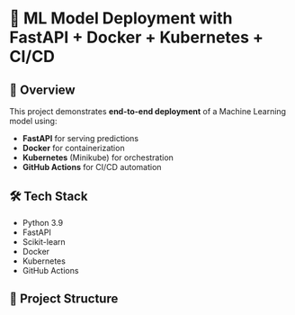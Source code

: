 # 🚀 ML Model Deployment with FastAPI + Docker + Kubernetes + CI/CD

## 📌 Overview
This project demonstrates **end-to-end deployment** of a Machine Learning model using:
- **FastAPI** for serving predictions
- **Docker** for containerization
- **Kubernetes** (Minikube) for orchestration
- **GitHub Actions** for CI/CD automation

## 🛠️ Tech Stack
- Python 3.9
- FastAPI
- Scikit-learn
- Docker
- Kubernetes
- GitHub Actions

## 📂 Project Structure
